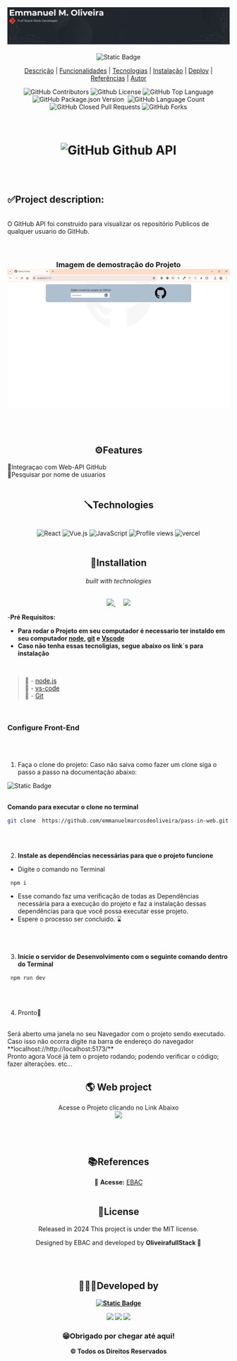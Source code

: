 <!-- Banner de Apresentação -->
 <img src="https://github.com/emmanuelmarcosdeoliveira/emmanuelmarcosdeoliveira/blob/main/images/my_banner.gif">

<br>
<br>

<!-- Minha Badge  -->
<div align="center">
<img alt="Static Badge" src="https://img.shields.io/badge/-path?style=plastic&logo=git&logoColor=%23fff&label=oliveiradevfullstack&labelColor=%23000&color=%23fff">
</div>

<!-- Menu -->
<div align="center">

[Descrição](#-project-description-) |
[Funcionalidades](#%EF%B8%8Ffeatures) |
[Tecnologias](#technologies) |
[Instalação](#installation) |
[Deploy](#-web-project) |
[Referências](#-references) |
[Autor](#developed-by-)

</div>

<!-- Bagde dos Repositórios -->
<div  align="center" style="display: inline_block">
<img alt="GitHub Contributors" src="https://img.shields.io/github/contributors/emmanuelmarcosdeoliveira/gitHub-Profile-API" />
<img alt="Github License" src="https://img.shields.io/github/license/emmanuelmarcosdeoliveira/gitHub-Profile-API" />
<img alt="GitHub Top Language" src="https://img.shields.io/github/languages/top/emmanuelmarcosdeoliveira/gitHub-Profile-API" />
<img alt="GitHub Package.json Version" src="https://img.shields.io/github/package-json/version/emmanuelmarcosdeoliveira/gitHub-Profile-API" />
<img alt="" src="https://img.shields.io/github/repo-size/emmanuelmarcosdeoliveira/gitHub-Profile-API" />
<img alt="GitHub Language Count" src="https://img.shields.io/github/languages/count/emmanuelmarcosdeoliveira/gitHub-Profile-API" />
<img alt="GitHub Closed Pull Requests" src="https://img.shields.io/github/issues-pr-closed/emmanuelmarcosdeoliveira/gitHub-Profile-API" />
<img alt="GitHub Forks" src="https://img.shields.io/github/forks/emmanuelmarcosdeoliveira/gitHub-Profile-API" />
</div>

</br>
</br>

<!-- Titulo do Projeto -->
<div align="center"> 
<h1 text-align="center">
<img height="120px" alt="GitHub" src="https://octodex.github.com/images/jetpacktocat.png" />
 Github API </h1>
</div>

<br>
<br>
<!-- Descrição do Projeto -->
<div align='left'>
<h2> ✅Project description: </h2> 
<br>
O GitHub API foi construido para visualizar os repositório Publicos de qualquer usuario do GitHub.

<div>

<br>
<br>

<!-- Imagem de Demostração -->
<h3 align="center"> Imagem de demostração do Projeto 
<img src="./src/assets/images/print.png" alt="Print do Projeto"/>
</h3>

<!-- Video de Demostraçào -->
 <!-- <h3 align="center">📽️project demonstration video</h3> -->


</div>

<br>
<br>

<div align='center'>
  <h2>⚙️Features</h2>
<div>
<div align="left">
🔹Integraçao com Web-API GitHub <br>
🔹Pesquisar por nome de usuarios<br>
</div>
<br>

<!--
 <div align="center">
 <h2>📸 Imagens do Projeto versão web.</h2>
<br>
<br>

> :bulb: **Dica:** Algumas imagens da versão Desktop.

<br>
<br>
<img src="./source/img-readme/home.png" width= 450px>
<img src="./source/img-readme/portfolio.png"  width= 450px>
<img src="./source/img-readme/produtos.png"  width= 450px>
<img src="./source/img-readme/sobre.png" width= 450px>
<img src="./source/img-readme/contato.png" width= 450px>
</div>
<div>
 <h2>📱Imagens do Projeto verão Mobile.</h2>
<br>
 <br>

 > :bulb: **Dica:** Algumas imagens da versão Mobile.

<br>
<br>
<img src="./source/img-readme/mobile-home.png" width= "160x" height="320px">
<img src="./source/img-readme/mobile-porfolio.png" width= "160px" height="320px">
<img src="./source/img-readme/mobile-produtos.png" width= "160px" height="320px">
<img src="./source/img-readme/mobile-sobre.png" width= "160px" height="320px">
</div> -->

<!-- Tecnologias Utilizadas -->
<h2>🪛Technologies</h2>
<br>

<div align='center'>
<img src="https://img.shields.io/badge/React-20232A?style=for-the-badge&logo=react&logoColor=61DAFB" alt="React"/>
<img src="https://img.shields.io/badge/Vue.js-35495E?style=for-the-badge&logo=vue.js&logoColor=4FC08D" alt="Vue.js"/>
<img src="https://img.shields.io/badge/JavaScript-F7DF1E?style=for-the-badge&logo=javascript&logoColor=black" alt="JavaScript"/>
<img src="https://img.shields.io/badge/Node.js-43853D?style=for-the-badge&logo=node.js&logoColor=white" alt="Profile views"/>
<img src="https://img.shields.io/badge/Vercel-000000?style=for-the-badge&logo=vercel&logoColor=white" alt="vercel"> 
</div>

<br>

<div align='center'>
 <h2>💽Installation</h2>
</div>

<div>
<h6>built with technologies</h6>
<a href="https://react.dev/"><img src="https://img.shields.io/badge/React-20232A?style=for-the-badge&logo=react&logoColor=61DAFB"/> 
</a>&emsp;
<a href="https://vitejs.dev/"><img src="https://img.shields.io/badge/--path?style=for-the-badge&logo=vite&label=Vite.js"/> 
</a>

</div>

<div align="left" width="300"px>

-**Pré Requisitos:**<br>

- **Para rodar o Projeto em seu computador é necessario ter instaldo em seu computador [node](https://nodejs.org/en), [git](https://git-scm.com/) e [Vscode](https://code.visualstudio.com/)**<br>
- **Caso não tenha essas tecnoligias, segue abaixo os link´s para instalação**

<br>

> 💾 - [node.js](https://nodejs.org/en)<br>
> 💾 - [vs-code](https://code.visualstudio.com/)<br>
> 💾 - [Git](https://git-scm.com/)<br>

</div>
<br>

<div align="left">

<!--
<h3>Configure Back-end</h3>
</br>
</br>

**Para que o projeto funcione o servidor Back-end precisar estar rodando. Para isso:**<br>

> 1- Faça o **clone do repositório** deste projeto para o seu computador.

<br>

> Caso não saiba o que é isso; **como fazer um clone de um Repositório no GitHub** vou deixar umn video aqui do [Willian Justen](https://willianjusten.com.br/) com o passo a passo de como fazer o clone de um Repositório do GitHub.
> [Como fazer um clone de um repositório no GitHub](https://www.youtube.com/watch?v=WEPB5pDSEIg)

> 2- <i>Faça o clone do Projeto utilizando esse comando<i>

<br>

```bash
 git clone git@github.com:rocketseat-education/nlw-unite-nodejs.git .
```

<br>

> 3-<i>Instale as dependências utlizando esse comando no Terminal</i>

<br>

```bash
 npm i
```

<br>

> 4- <i>Crie um arquivo na raiz do projeto chamado ".env" e dentro dele iremos inserir o seguinte comando </i> > </br>

```json
DATABASE_URL="file:./dev.db"
```

> 5- <i>Utilize esse comando dentro do terminal do VsCode</i>

```bash
 npx prisma db seed
```

<i>Isso irá alimentar o nosso Banco de Dados com alguns Dados Fictícios </i>

<br>

> 5-<i>Inicie o Servidor com o comando abaixo no Terminal do VsCode<i> > <br>

```bash
 npm run dev
```

<br>
</div>

\*\* ira aparecer no Terminal a seguinte mensagem:

> HTTP Server runnig!

**IMPORTANTE: DEIXE O SERVIDOR RODANDO NÃO FECHO O VSCODE**

<br>
<br>

</div> -->

<h3>Configure Front-End </h3>
</br>
</br>

1. Faça o clone do projeto:</h4>
   Caso não saiva como fazer um clone siga o passo a passo na documentação abaixo:

<img alt="Static Badge" src="https://img.shields.io/badge/-path?style=social&logo=git&label=GitHub%20Docs&color=%23000">
<a href="https://docs.github.com/pt/repositories/creating-and-managing-repositories/cloning-a-repository"> 
</a>
<img>

<br>
<br>

**Comando para executar o clone no terminal**

```bash
git clone  https://github.com/emmanuelmarcosdeoliveira/pass-in-web.git .
```

<br>
<br>

2. **Instale as dependências necessárias para que o projeto funcione**<br>

- Digite o comando no Terminal

```bash
 npm i
```

- Esse comando faz uma verificação de todas as Dependências necessária para a execução do projeto e faz a instalação dessas dependências para que você possa executar esse projeto.<br>
- Espere o processo ser concluido. ⌛</i>

<br>
<br>

3. **Inicie o servidor de Desenvolvimento com o seguinte comando dentro do Terminal**</br>

```bash
 npm run dev
```

<br>
<br>

4.  Pronto🏅
<br>
Será aberto uma janela no seu Navegador com o projeto sendo executado.<br>
Caso isso não ocorra digite na barra de endereço do navegador<br>
**localhost://http://localhost:5173/**<br>
Pronto agora Vocé já tem o projeto rodando; podendo verificar o código; fazer alterações. etc...
<br>

<h2 align="center">🌎 Web project</h2>
<div align="center">
Acesse o Projeto clicando no Link Abaixo<br>
<a href="https://github-profile-devoliveira.vercel.app/">
<img src="https://img.shields.io/badge/Vercel-000000?style=for-the-badge&logo=vercel&logoColor=white"> 
<a>
</div>
<br>
<br>

<!-- [![Disney+](https://img.shields.io/website-up-down-green-red/http/monip.org.svg)](https://disney-plus-clone-dev-oliveira.vercel.app/) -->

<br>

<div align='center'>
<h2> 📚References</h2>
 </div>
<div align="center">

:memo: **Acesse:** [EBAC](https://ebaconline.com.br/)
<br>
<br>

</div>
<div align='center'>

<h2>📕License</h2>
<p>Released in 2024 This project is under the MIT license.</p>
<p>Designed by EBAC and developed by <strong>OliveirafullStack 🚀</p>
</br>
</br>

 <h2>👨🏻‍🦱Developed by </h2>
 <a href="https://oliveira-portifolio.vercel.app/"><img alt="Static Badge" src="https://img.shields.io/badge/-path?style=for-the-badge&logo=git&logoColor=%23fff&label=oliveiradevfullstack&labelColor=%23000&color=%23000">
 </a>

<a href ="https://wa.me/5511968336094"><img src="https://img.shields.io/badge/WhatsApp-25D366?style=for-the-badge&logo=whatsapp&logoColor=white"></a>
<a href = "mailto:oliveira.devfullstack@gmail.com"><img src="https://img.shields.io/badge/-Gmail-%23333?style=for-the-badge&logo=gmail&logoColor=white" target="_blank"></a>
<a href="https://www.linkedin.com/in/oliveira-marcos-emmanuel?lipi=urn%3Ali%3Apage%3Ad_flagship3_profile_view_base_contact_details%3BUetG4s3ZT76Byt3XWdZ2Tg%3D%3D" target="_blank"><img src="https://img.shields.io/badge/-LinkedIn-%230077B5?style=for-the-badge&logo=linkedin&logoColor=white" target="_blank"></a>

<h3> 😁Obrigado por chegar até aqui! </h3>
&copy; Todos os Direitos Reservados
</div>
</br>
</br>
